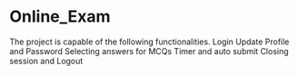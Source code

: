 # Online_Exam
The project is capable of the following functionalities.
Login 
Update
Profile and Password 
Selecting answers for MCQs 
Timer and auto submit 
Closing session and Logout
